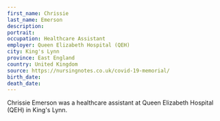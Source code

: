 ```yaml
---
first_name: Chrissie
last_name: Emerson
description: 
portrait: 
occupation: Healthcare Assistant
employer: Queen Elizabeth Hospital (QEH)
city: King's Lynn
province: East England
country: United Kingdom
source: https://nursingnotes.co.uk/covid-19-memorial/
birth_date: 
death_date: 
---
```


Chrissie Emerson was a healthcare assistant at Queen Elizabeth Hospital (QEH) in King's Lynn.